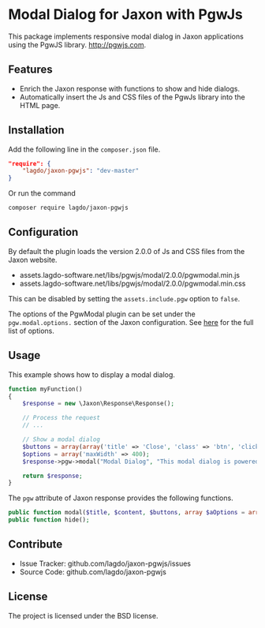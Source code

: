 Modal Dialog for Jaxon with PgwJs
=================================

This package implements responsive modal dialog in Jaxon applications using the PgwJS library.
http://pgwjs.com.

Features
--------

- Enrich the Jaxon response with functions to show and hide dialogs.
- Automatically insert the Js and CSS files of the PgwJs library into the HTML page.

Installation
------------

Add the following line in the `composer.json` file.
```json
"require": {
    "lagdo/jaxon-pgwjs": "dev-master"
}
```

Or run the command
```bash
composer require lagdo/jaxon-pgwjs
```

Configuration
------------

By default the plugin loads the version 2.0.0 of Js and CSS files from the Jaxon website.

- assets.lagdo-software.net/libs/pgwjs/modal/2.0.0/pgwmodal.min.js
- assets.lagdo-software.net/libs/pgwjs/modal/2.0.0/pgwmodal.min.css

This can be disabled by setting the `assets.include.pgw` option to `false`.

The options of the PgwModal plugin can be set under the `pgw.modal.options.` section of the Jaxon configuration.
See [here](http://pgwjs.com/pgwmodal/) for the full list of options.

Usage
-----

This example shows how to display a modal dialog.
```php
function myFunction()
{
    $response = new \Jaxon\Response\Response();

    // Process the request
    // ...

    // Show a modal dialog
    $buttons = array(array('title' => 'Close', 'class' => 'btn', 'click' => 'close'));
    $options = array('maxWidth' => 400);
    $response->pgw->modal("Modal Dialog", "This modal dialog is powered by PgwModal!!", $buttons, $options);

    return $response;
}
```

The `pgw` attribute of Jaxon response provides the following functions.
```php
public function modal($title, $content, $buttons, array $aOptions = array());   // Show a modal dialog
public function hide();                                                         // Hide the modal dialog
```

Contribute
----------

- Issue Tracker: github.com/lagdo/jaxon-pgwjs/issues
- Source Code: github.com/lagdo/jaxon-pgwjs

License
-------

The project is licensed under the BSD license.
